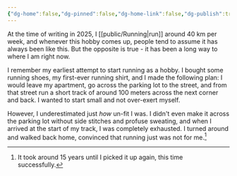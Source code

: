 ```yaml
---
{"dg-home":false,"dg-pinned":false,"dg-home-link":false,"dg-publish":true,"created-date":"2025-05-04T11:16:14","updated-date":"2025-05-05T17:44:22","type":"other","disabled rules":["header-increment","yaml-title","yaml-title-alias","file-name-heading"],"title":"Humble Beginnings","tags":["running"],"dg-path":"Humble Beginnings.md","permalink":"/humble-beginnings/","dgPassFrontmatter":true,"created":"2025-05-04T11:16:14","updated":"2025-05-05T17:44:22"}
---
```




At the time of writing in 2025, I [[public/Running\|run]] around 40 km per week, and whenever this hobby comes up, people tend to assume it has always been like this. But the opposite is true - it has been a long way to where I am right now.

I remember my earliest attempt to start running as a hobby. I bought some running shoes, my first-ever running shirt, and I made the following plan: I would leave my apartment, go across the parking lot to the street, and from that street run a short track of around 100 meters across the next corner and back. I wanted to start small and not over-exert myself.

However, I underestimated just _how_ un-fit I was. I didn't even make it across the parking lot without side stitches and profuse sweating, and when I arrived at the start of my track, I was completely exhausted. I turned around and walked back home, convinced that running just was not for me.[^1]



[^1]: It took around 15 years until I picked it up again, this time successfully.

